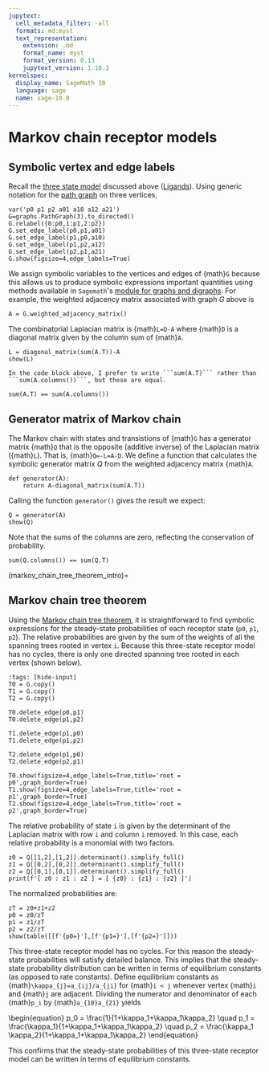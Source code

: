 ```yaml
---
jupytext:
  cell_metadata_filter: -all
  formats: md:myst
  text_representation:
    extension: .md
    format_name: myst
    format_version: 0.13
    jupytext_version: 1.10.3
kernelspec:
  display_name: SageMath 10
  language: sage
  name: sage-10.0
---
```

# Markov chain receptor models 

## Symbolic vertex and edge labels

Recall the [three state model](ligands:three_state_model) discussed above ([Ligands](ligands)).  Using generic notation for the [path graph](example_graphs:path_graph) on three vertices, 

```{code-cell}
var('p0 p1 p2 a01 a10 a12 a21')
G=graphs.PathGraph(3).to_directed()
G.relabel({0:p0,1:p1,2:p2})
G.set_edge_label(p0,p1,a01)
G.set_edge_label(p1,p0,a10)
G.set_edge_label(p1,p2,a12)
G.set_edge_label(p2,p1,a21)
G.show(figsize=4,edge_labels=True)
```

We assign symbolic variables to the vertices and edges of {math}`G` because this allows us to produce symbolic expressions important quantities using methods available in `Sagemath`'s [module for graphs and digraphs](https://doc.sagemath.org/html/en/reference/graphs/index.html). For example, the weighted adjacency matrix associated with graph $G$ above is

```{code-cell}
A = G.weighted_adjacency_matrix()
```

The combinatorial Laplacian matrix is {math}`L=D-A` where {math}`D` is a diagonal matrix given by the column sum of {math}`A`.  

```{code-cell}
L = diagonal_matrix(sum(A.T))-A
show(L)
```

```{note}
In the code block above, I prefer to write ```sum(A.T)``` rather than ```sum(A.columns())```, but these are equal.
```

```{code-cell}
sum(A.T) == sum(A.columns())
```

## Generator matrix of Markov chain 

The Markov chain with states and transistions of {math}`G` has a generator matrix {math}`Q` that is the opposite (additive inverse) of the Laplacian matrix ({math}`L`). That is, {math}`Q=-L=A-D`. We define a function that calculates the symbolic generator matrix $Q$ from the weighted adjacency matrix {math}`A`.

```{code-cell}
def generator(A):
    return A-diagonal_matrix(sum(A.T))
```

Calling the function ```generator()``` gives the result we expect:

```{code-cell}
Q = generator(A)
show(Q)
```

Note that the sums of the columns are zero, reflecting the conservation of probability.

```{code-cell}
sum(Q.columns()) == sum(Q.T)
```

(markov_chain_tree_theorem_intro)=
## Markov chain tree theorem

Using the [Markov chain tree theorem](https://en.wikipedia.org/wiki/Markov_chain_tree_theorem), it is straightforward to find symbolic expressions for the steady-state probabilities of each receptor state (`p0`, `p1`, `p2`). The relative probabilities are given by the sum of the weights of all the spanning trees rooted in vertex `i`. Because this three-state receptor model has no cycles, there is only one directed spanning tree rooted in each vertex (shown below).


```{code-cell}
:tags: [hide-input]
T0 = G.copy()
T1 = G.copy()
T2 = G.copy()

T0.delete_edge(p0,p1)
T0.delete_edge(p1,p2)

T1.delete_edge(p1,p0)
T1.delete_edge(p1,p2)

T2.delete_edge(p1,p0)
T2.delete_edge(p2,p1)

T0.show(figsize=4,edge_labels=True,title='root = p0',graph_border=True)
T1.show(figsize=4,edge_labels=True,title='root = p1',graph_border=True)
T2.show(figsize=4,edge_labels=True,title='root = p2',graph_border=True)
```

The relative probability of state `i` is given by the determinant of the Laplacian matrix with row `i` and column `i` removed. 
In this case, each relative probability is a monomial with two factors.

```{code-cell}
z0 = Q[[1,2],[1,2]].determinant().simplify_full()
z1 = Q[[0,2],[0,2]].determinant().simplify_full()
z2 = Q[[0,1],[0,1]].determinant().simplify_full()
print(f'[ z0 : z1 : z2 ] = [ {z0} : {z1} : {z2} ]')
```

The normalized probabilities are:

```{code-cell}
zT = z0+z1+z2
p0 = z0/zT
p1 = z1/zT
p2 = z2/zT
show(table([[f'{p0=}'],[f'{p1=}'],[f'{p2=}']]))
```

This three-state receptor model has no cycles.  For this reason the steady-state probabilities will satisfy detailed balance. This  implies that the steady-state probability distribution can be written in terms of equilibrium constants (as opposed to rate constants).  Define equilibrium constants as {math}`\kappa_{j}=a_{ij}/a_{ji}` for {math}`i < j` whenever vertex {math}`i` and {math}`j` are adjacent. 
Dividing the numerator and denominator of each {math}`p_i` by {math}`a_{10}a_{21}` yields

\begin{equation}
p_0 = \frac{1}{1+\kappa_1+\kappa_1\kappa_2} \quad p_1 = \frac{\kappa_1}{1+\kappa_1+\kappa_1\kappa_2} \quad p_2 = \frac{\kappa_1 \kappa_2}{1+\kappa_1+\kappa_1\kappa_2}
\end{equation}

This confirms that the steady-state probabilities of this three-state receptor model can be written in terms of equilibrium constants.
